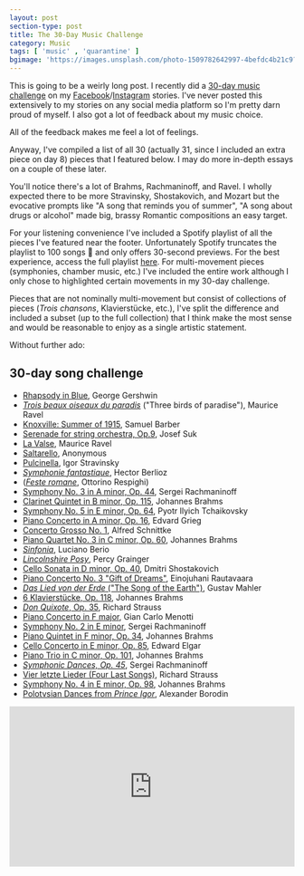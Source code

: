 ```yaml
---
layout: post
section-type: post
title: The 30-Day Music Challenge
category: Music
tags: [ 'music' , 'quarantine' ]
bgimage: 'https://images.unsplash.com/photo-1509782642997-4befdc4b21c9?ixlib=rb-1.2.1&ixid=eyJhcHBfaWQiOjEyMDd9&auto=format&fit=crop&w=1650&q=80'
---
```


This is going to be a weirly long post. I recently did a [30-day music challenge](https://www.bustle.com/p/how-to-do-the-30-day-song-challenge-on-instagram-22774509) on my [Facebook](https://facebook.com/calebaren)/[Instagram](https://instagram.com/calebaren) stories. I've never posted this extensively to my stories on any social media platform so I'm pretty darn proud of myself. I also got a lot of feedback about my music choice. 

All of the feedback makes me feel a lot of feelings.

Anyway, I've compiled a list of all 30 (actually 31, since I included an extra piece on day 8) pieces that I featured below. I may do more in-depth essays on a couple of these later. 

You'll notice there's a lot of Brahms, Rachmaninoff, and Ravel. I wholly expected there to be more Stravinsky, Shostakovich, and Mozart but the evocative prompts like "A song that reminds you of summer", "A song about drugs or alcohol" made big, brassy Romantic compositions an easy target.

For your listening convenience I've included a Spotify playlist of all the pieces I've featured near the footer. Unfortunately Spotify truncates the playlist to 100 songs 🤭 and only offers 30-second previews. For the best experience, access the full playlist [here](spotify:playlist:7ugCpTIic2QPliL35x7Msc). For multi-movement pieces (symphonies, chamber music, etc.) I've included the entire work although I only chose to highlighted certain movements in my 30-day challenge. 

Pieces that are not nominally multi-movement but consist of collections of pieces (*Trois chansons*, Klavierstücke, etc.), I've split the difference and included a subset (up to the full collection) that I think make the most sense and would be reasonable to enjoy as a single artistic statement.

Without further ado:

## 30-day song challenge
* [Rhapsody in Blue](https://en.wikipedia.org/wiki/Rhapsody_in_Blue), George Gershwin
* [*Trois beaux oiseaux du paradis*](https://en.wikipedia.org/wiki/Trois_Chansons_(Ravel)) ("Three birds of paradise"), Maurice Ravel
* [Knoxville: Summer of 1915](https://en.wikipedia.org/wiki/Knoxville:_Summer_of_1915), Samuel Barber
* [Serenade for string orchestra, Op.9](https://en.wikipedia.org/wiki/Serenade_for_Strings_(Suk)), Josef Suk
* [La Valse](https://en.wikipedia.org/wiki/La_valse), Maurice Ravel
* [Saltarello](https://en.wikipedia.org/wiki/Estampie), Anonymous
* [Pulcinella](https://en.wikipedia.org/wiki/Pulcinella_(ballet)), Igor Stravinsky
* [*Symphonie fantastique*](https://en.wikipedia.org/wiki/Symphonie_fantastique), Hector Berlioz
* ([*Feste romane*](https://en.wikipedia.org/wiki/Roman_Festivals_(Respighi)), Ottorino Respighi)
* [Symphony No. 3 in A minor, Op. 44](https://en.wikipedia.org/wiki/Symphony_No._3_(Rachmaninoff)), Sergei Rachmaninoff
* [Clarinet Quintet in B minor, Op. 115](https://en.wikipedia.org/wiki/Clarinet_Quintet_(Brahms)), Johannes Brahms
* [Symphony No. 5 in E minor, Op. 64](https://en.wikipedia.org/wiki/Symphony_No._5_(Tchaikovsky)), Pyotr Ilyich Tchaikovsky
* [Piano Concerto in A minor, Op. 16](https://en.wikipedia.org/wiki/Piano_Concerto_(Grieg)), Edvard Grieg
* [Concerto Grosso No. 1](https://en.wikipedia.org/wiki/Concerto_Grosso_No._1_(Schnittke)), Alfred Schnittke
* [Piano Quartet No. 3 in C minor, Op. 60](https://en.wikipedia.org/wiki/Piano_Quartet_No._3_(Brahms)), Johannes Brahms
* [*Sinfonia*](https://en.wikipedia.org/wiki/Sinfonia_(Berio)), Luciano Berio
* [*Lincolnshire Posy*](https://en.wikipedia.org/wiki/Lincolnshire_Posy), Percy Grainger
* [Cello Sonata in D minor, Op. 40](https://en.wikipedia.org/wiki/Cello_Sonata_(Shostakovich)), Dmitri Shostakovich
* [Piano Concerto No. 3 "Gift of Dreams"](https://en.wikipedia.org/wiki/Piano_Concerto_No._3_(Rautavaara)), Einojuhani Rautavaara
* [*Das Lied von der Erde* ("The Song of the Earth")](https://en.wikipedia.org/wiki/Das_Lied_von_der_Erde), Gustav Mahler
* [6 Klavierstücke, Op. 118](https://en.wikipedia.org/wiki/Six_Pieces_for_Piano,_Op._118_(Brahms)), Johannes Brahms
* [*Don Quixote*, Op. 35](https://en.wikipedia.org/wiki/Don_Quixote_(Strauss)), Richard Strauss
* [Piano Concerto in F major](http://www.classical.net/music/recs/reviews/v/van00003a.php), Gian Carlo Menotti
* [Symphony No. 2 in E minor](https://en.wikipedia.org/wiki/Symphony_No._2_(Rachmaninoff)), Sergei Rachmaninoff
* [Piano Quintet in F minor, Op. 34](https://en.wikipedia.org/wiki/Piano_Quintet_(Brahms)), Johannes Brahms
* [Cello Concerto in E minor, Op. 85](https://en.wikipedia.org/wiki/Cello_Concerto_(Elgar)), Edward Elgar
* [Piano Trio in C minor, Op. 101](https://en.wikipedia.org/wiki/Piano_Trio_No._3_(Brahms)), Johannes Brahms
* [*Symphonic Dances, Op. 45*](https://en.wikipedia.org/wiki/Symphonic_Dances_(Rachmaninoff)), Sergei Rachmaninoff
* [Vier letzte Lieder (Four Last Songs)](https://en.wikipedia.org/wiki/Four_Last_Songs), Richard Strauss
* [Symphony No. 4 in E minor, Op. 98](https://en.wikipedia.org/wiki/Symphony_No._4_(Brahms)), Johannes Brahms
* [Polotvsian Dances from *Prince Igor*](https://en.wikipedia.org/wiki/Polovtsian_Dances), Alexander Borodin

<style>.embed-container { position: relative; padding-bottom: 56.25%; height: 0; overflow: hidden; max-width: 100%; } .embed-container iframe, .embed-container object, .embed-container embed { position: absolute; top: 0; left: 0; width: 100%; height: 100%; }</style><div class='embed-container'><iframe src='https://open.spotify.com/embed/playlist/7ugCpTIic2QPliL35x7Msc' width='300' height='380' frameborder='0' allowtransparency='true' allow='encrypted-media'></iframe></div>